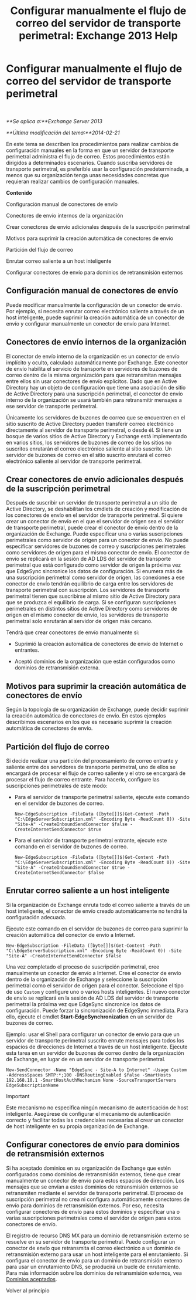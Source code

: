 ﻿---
title: 'Configurar manualmente el flujo de correo del servidor de transporte perimetral: Exchange 2013 Help'
TOCTitle: Configurar manualmente el flujo de correo del servidor de transporte perimetral
ms:assetid: cb4cc165-6c09-44ab-a95f-167ae8ed2485
ms:mtpsurl: https://technet.microsoft.com/es-es/library/Dn606261(v=EXCHG.150)
ms:contentKeyID: 61183333
ms.date: 04/23/2018
mtps_version: v=EXCHG.150
ms.translationtype: HT
---

# Configurar manualmente el flujo de correo del servidor de transporte perimetral

 

_**Se aplica a:**Exchange Server 2013_

_**Última modificación del tema:**2014-02-21_

En este tema se describen los procedimientos para realizar cambios de configuración manuales en la forma en que un servidor de transporte perimetral administra el flujo de correo. Estos procedimientos están dirigidos a determinados escenarios. Cuando suscriba servidores de transporte perimetral, es preferible usar la configuración predeterminada, a menos que su organización tenga unas necesidades concretas que requieran realizar cambios de configuración manuales.

**Contenido**

Configuración manual de conectores de envío

Conectores de envío internos de la organización

Crear conectores de envío adicionales después de la suscripción perimetral

Motivos para suprimir la creación automática de conectores de envío

Partición del flujo de correo

Enrutar correo saliente a un host inteligente

Configurar conectores de envío para dominios de retransmisión externos

## Configuración manual de conectores de envío

Puede modificar manualmente la configuración de un conector de envío. Por ejemplo, si necesita enrutar correo electrónico saliente a través de un host inteligente, puede suprimir la creación automática de un conector de envío y configurar manualmente un conector de envío para Internet.

## Conectores de envío internos de la organización

El conector de envío interno de la organización es un conector de envío implícito y oculto, calculado automáticamente por Exchange. Este conector de envío habilita el servicio de transporte en servidores de buzones de correo dentro de la misma organización para que retransmitan mensajes entre ellos sin usar conectores de envío explícitos. Dado que en Active Directory hay un objeto de configuración que tiene una asociación de sitio de Active Directory para una suscripción perimetral, el conector de envío interno de la organización se usará también para retransmitir mensajes a ese servidor de transporte perimetral.

Únicamente los servidores de buzones de correo que se encuentren en el sitio suscrito de Active Directory pueden transferir correo electrónico directamente al servidor de transporte perimetral, o desde él. Si tiene un bosque de varios sitios de Active Directory y Exchange está implementado en varios sitios, los servidores de buzones de correo de los sitios no suscritos enrutarán el correo electrónico saliente al sitio suscrito. Un servidor de buzones de correo en el sitio suscrito enrutará el correo electrónico saliente al servidor de transporte perimetral.

## Crear conectores de envío adicionales después de la suscripción perimetral

Después de suscribir un servidor de transporte perimetral a un sitio de Active Directory, se deshabilitan los cmdlets de creación y modificación de los conectores de envío en el servidor de transporte perimetral. Si quiere crear un conector de envío en el que el servidor de origen sea el servidor de transporte perimetral, puede crear el conector de envío dentro de la organización de Exchange. Puede especificar una o varias suscripciones perimetrales como servidor de origen para un conector de envío. No puede especificar servidores de buzones de correo y suscripciones perimetrales como servidores de origen para el mismo conector de envío. El conector de envío se replicará en la sesión de AD LDS del servidor de transporte perimetral que está configurado como servidor de origen la próxima vez que EdgeSync sincronice los datos de configuración. Si enumera más de una suscripción perimetral como servidor de origen, las conexiones a ese conector de envío tendrán equilibrio de carga entre los servidores de transporte perimetral con suscripción. Los servidores de transporte perimetral tienen que suscribirse al mismo sitio de Active Directory para que se produzca el equilibrio de carga. Si se configuran suscripciones perimetrales en distintos sitios de Active Directory como servidores de origen en el mismo conector de envío, los servidores de transporte perimetral solo enrutarán al servidor de origen más cercano.

Tendrá que crear conectores de envío manualmente si:

  - Suprimió la creación automática de conectores de envío de Internet o entrantes.

  - Aceptó dominios de la organización que están configurados como dominios de retransmisión externa.

## Motivos para suprimir la creación automática de conectores de envío

Según la topología de su organización de Exchange, puede decidir suprimir la creación automática de conectores de envío. En estos ejemplos describimos escenarios en los que es necesario suprimir la creación automática de conectores de envío.

## Partición del flujo de correo

Si decide realizar una partición del procesamiento de correo entrante y saliente entre dos servidores de transporte perimetral, uno de ellos se encargará de procesar el flujo de correo saliente y el otro se encargará de procesar el flujo de correo entrante. Para hacerlo, configure las suscripciones perimetrales de este modo:

  - Para el servidor de transporte perimetral saliente, ejecute este comando en el servidor de buzones de correo.
    
        New-EdgeSubscription -FileData ([byte[]]$(Get-Content -Path "C:\EdgeServerSubscription.xml" -Encoding Byte -ReadCount 0)) -Site "Site-A" -CreateInboundSendConnector $false -CreateInternetSendConnector $true

  - Para el servidor de transporte perimetral entrante, ejecute este comando en el servidor de buzones de correo.
    
        New-EdgeSubscription -FileData ([byte[]]$(Get-Content -Path "C:\EdgeServerSubscription.xml" -Encoding Byte -ReadCount 0)) -Site "Site-A" -CreateInboundSendConnector $true -CreateInternetSendConnector $false

## Enrutar correo saliente a un host inteligente

Si la organización de Exchange enruta todo el correo saliente a través de un host inteligente, el conector de envío creado automáticamente no tendrá la configuración adecuada.

Ejecute este comando en el servidor de buzones de correo para suprimir la creación automática del conector de envío a Internet.

    New-EdgeSubscription -FileData ([byte[]]$(Get-Content -Path "C:\EdgeServerSubscription.xml" -Encoding Byte -ReadCount 0)) -Site "Site-A" -CreateInternetSendConnector $false

Una vez completado el proceso de suscripción perimetral, cree manualmente un conector de envío a Internet. Cree el conector de envío dentro de la organización de Exchange y seleccione la suscripción perimetral como el servidor de origen para el conector. Seleccione el tipo de uso `Custom` y configure uno o varios hosts inteligentes. El nuevo conector de envío se replicará en la sesión de AD LDS del servidor de transporte perimetral la próxima vez que EdgeSync sincronice los datos de configuración. Puede forzar la sincronización de EdgeSync inmediata. Para ello, ejecute el cmdlet **Start-EdgeSynchronization** en un servidor de buzones de correo.

Ejemplo: usar el Shell para configurar un conector de envío para que un servidor de transporte perimetral suscrito enrute mensajes para todos los espacios de direcciones de Internet a través de un host inteligente. Ejecute esta tarea en un servidor de buzones de correo dentro de la organización de Exchange, en lugar de en un servidor de transporte perimetral.

    New-SendConnector -Name "EdgeSync - Site-A to Internet" -Usage Custom -AddressSpaces SMTP:*;100 -DNSRoutingEnabled $false -SmartHosts 192.168.10.1 -SmartHostAuthMechanism None -SourceTransportServers EdgeSubscriptionName


> [!IMPORTANT]
> Este mecanismo no especifica ningún mecanismo de autenticación de host inteligente. Asegúrese de configurar el mecanismo de autenticación correcto y facilitar todas las credenciales necesarias al crear un conector de host inteligente en su propia organización de Exchange.



## Configurar conectores de envío para dominios de retransmisión externos

Si ha aceptado dominios en su organización de Exchange que estén configurados como dominios de retransmisión externos, tiene que crear manualmente un conector de envío para estos espacios de dirección. Los mensajes que se envían a estos dominios de retransmisión externos se retransmiten mediante el servidor de transporte perimetral. El proceso de suscripción perimetral no crea ni configura automáticamente conectores de envío para dominios de retransmisión externos. Por eso, necesita configurar conectores de envío para estos dominios y especificar una o varias suscripciones perimetrales como el servidor de origen para estos conectores de envío.

El registro de recurso DNS MX para un dominio de retransmisión externo se resuelve en su servidor de transporte perimetral. Puede configurar un conector de envío que retransmita el correo electrónico a un dominio de retransmisión externo para usar un host inteligente para el enrutamiento. Si configura el conector de envío para un dominio de retransmisión externo para usar un enrutamiento DNS, se producirá un bucle de enrutamiento. Para más información sobre los dominios de retransmisión externos, vea [Dominios aceptados](accepted-domains-exchange-2013-help.md).

Volver al principio

